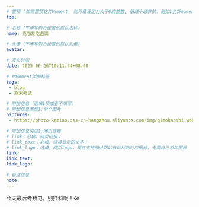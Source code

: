 ```yaml
---
# 置顶 (如需置顶这片Moment, 则将值设定为大于0的整数, 值越小越靠前，例如1会将moment放在最顶端)
top: 

# 名称（不填写则为设置的默认名称）
name: 克喵爱吃卤面

# 头像（不填写则为设置的默认头像）
avatar:

# 发布时间
date: 2025-06-26T10:11:34+08:00

# 给Moment添加标签
tags:
 - blog
 - 期末考试

# 附加信息（选填1项或者不填写）
# 附加信息类型1:单个图片
pictures: 
 - https://photo-kemiao.oss-cn-hangzhou.aliyuncs.com/img/qimokaoshi.webp-ys

# 附加信息类型2:网页链接
# link：必填，网页链接；
# link_text：必填，链接显示的文字；
# link_logo：选填，网页logo，现在支持部分网站自动找到对应图标，无需自己添加图标
link:
link_text:
link_logo:

# 备注信息
note:
---
```


今天最后考数电，别挂科啊！😭

<!-- 下面开始写正文 -->

